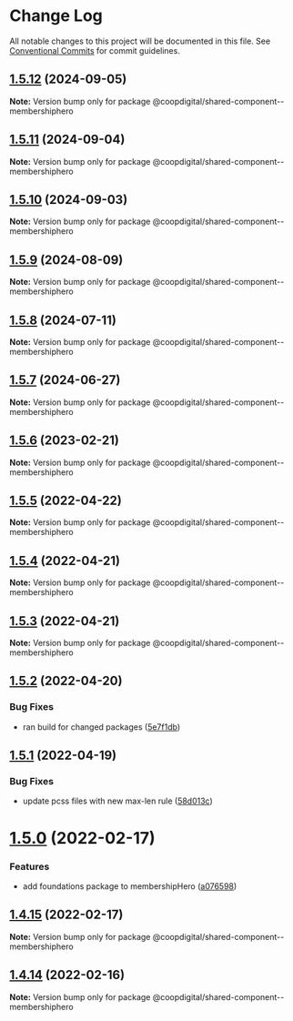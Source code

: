 # Change Log

All notable changes to this project will be documented in this file.
See [Conventional Commits](https://conventionalcommits.org) for commit guidelines.

## [1.5.12](https://github.com/coopdigital/coop-frontend/compare/@coopdigital/shared-component--membershiphero@1.5.11...@coopdigital/shared-component--membershiphero@1.5.12) (2024-09-05)

**Note:** Version bump only for package @coopdigital/shared-component--membershiphero





## [1.5.11](https://github.com/coopdigital/coop-frontend/compare/@coopdigital/shared-component--membershiphero@1.5.10...@coopdigital/shared-component--membershiphero@1.5.11) (2024-09-04)

**Note:** Version bump only for package @coopdigital/shared-component--membershiphero





## [1.5.10](https://github.com/coopdigital/coop-frontend/compare/@coopdigital/shared-component--membershiphero@1.5.9...@coopdigital/shared-component--membershiphero@1.5.10) (2024-09-03)

**Note:** Version bump only for package @coopdigital/shared-component--membershiphero





## [1.5.9](https://github.com/coopdigital/coop-frontend/compare/@coopdigital/shared-component--membershiphero@1.5.8...@coopdigital/shared-component--membershiphero@1.5.9) (2024-08-09)

**Note:** Version bump only for package @coopdigital/shared-component--membershiphero





## [1.5.8](https://github.com/coopdigital/coop-frontend/compare/@coopdigital/shared-component--membershiphero@1.5.7...@coopdigital/shared-component--membershiphero@1.5.8) (2024-07-11)

**Note:** Version bump only for package @coopdigital/shared-component--membershiphero





## [1.5.7](https://github.com/coopdigital/coop-frontend/compare/@coopdigital/shared-component--membershiphero@1.5.6...@coopdigital/shared-component--membershiphero@1.5.7) (2024-06-27)

**Note:** Version bump only for package @coopdigital/shared-component--membershiphero





## [1.5.6](https://github.com/coopdigital/coop-frontend/compare/@coopdigital/shared-component--membershiphero@1.5.5...@coopdigital/shared-component--membershiphero@1.5.6) (2023-02-21)

**Note:** Version bump only for package @coopdigital/shared-component--membershiphero





## [1.5.5](https://github.com/coopdigital/coop-frontend/compare/@coopdigital/shared-component--membershiphero@1.5.4...@coopdigital/shared-component--membershiphero@1.5.5) (2022-04-22)

**Note:** Version bump only for package @coopdigital/shared-component--membershiphero





## [1.5.4](https://github.com/coopdigital/coop-frontend/compare/@coopdigital/shared-component--membershiphero@1.5.3...@coopdigital/shared-component--membershiphero@1.5.4) (2022-04-21)

**Note:** Version bump only for package @coopdigital/shared-component--membershiphero





## [1.5.3](https://github.com/coopdigital/coop-frontend/compare/@coopdigital/shared-component--membershiphero@1.5.2...@coopdigital/shared-component--membershiphero@1.5.3) (2022-04-21)

**Note:** Version bump only for package @coopdigital/shared-component--membershiphero





## [1.5.2](https://github.com/coopdigital/coop-frontend/compare/@coopdigital/shared-component--membershiphero@1.5.1...@coopdigital/shared-component--membershiphero@1.5.2) (2022-04-20)


### Bug Fixes

* ran build for changed packages ([5e7f1db](https://github.com/coopdigital/coop-frontend/commit/5e7f1dbdf38ca13b8233b81f72d3725b8a47d834))





## [1.5.1](https://github.com/coopdigital/coop-frontend/compare/@coopdigital/shared-component--membershiphero@1.5.0...@coopdigital/shared-component--membershiphero@1.5.1) (2022-04-19)


### Bug Fixes

* update pcss files with new max-len rule ([58d013c](https://github.com/coopdigital/coop-frontend/commit/58d013c58111ff07521b792b0538bca2690efc74))





# [1.5.0](https://github.com/coopdigital/coop-frontend/compare/@coopdigital/shared-component--membershiphero@1.4.15...@coopdigital/shared-component--membershiphero@1.5.0) (2022-02-17)


### Features

* add foundations package to membershipHero ([a076598](https://github.com/coopdigital/coop-frontend/commit/a076598955979300973ec6f85f694d5e4503e03d))





## [1.4.15](https://github.com/coopdigital/coop-frontend/compare/@coopdigital/shared-component--membershiphero@1.4.14...@coopdigital/shared-component--membershiphero@1.4.15) (2022-02-17)

**Note:** Version bump only for package @coopdigital/shared-component--membershiphero





## [1.4.14](https://github.com/coopdigital/coop-frontend/compare/@coopdigital/shared-component--membershiphero@1.4.13...@coopdigital/shared-component--membershiphero@1.4.14) (2022-02-16)

**Note:** Version bump only for package @coopdigital/shared-component--membershiphero
